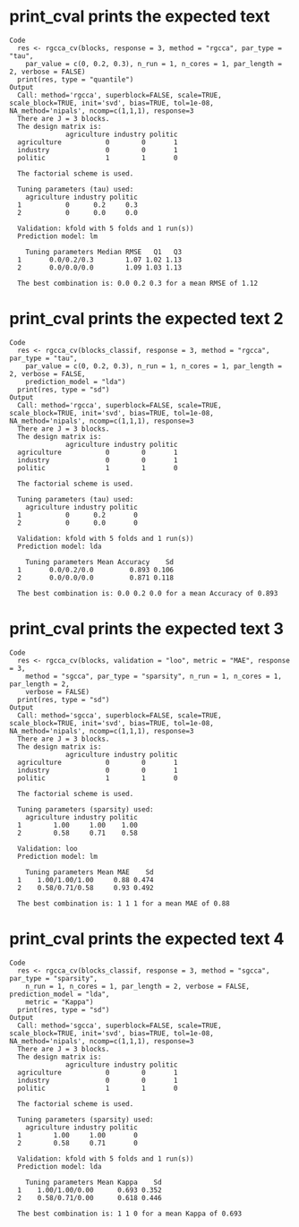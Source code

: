 # print_cval prints the expected text

    Code
      res <- rgcca_cv(blocks, response = 3, method = "rgcca", par_type = "tau",
        par_value = c(0, 0.2, 0.3), n_run = 1, n_cores = 1, par_length = 2, verbose = FALSE)
      print(res, type = "quantile")
    Output
      Call: method='rgcca', superblock=FALSE, scale=TRUE, scale_block=TRUE, init='svd', bias=TRUE, tol=1e-08, NA_method='nipals', ncomp=c(1,1,1), response=3 
      There are J = 3 blocks.
      The design matrix is:
                  agriculture industry politic
      agriculture           0        0       1
      industry              0        0       1
      politic               1        1       0
      
      The factorial scheme is used.
      
      Tuning parameters (tau) used: 
        agriculture industry politic
      1           0      0.2     0.3
      2           0      0.0     0.0
      
      Validation: kfold with 5 folds and 1 run(s)) 
      Prediction model: lm 
      
        Tuning parameters Median RMSE   Q1   Q3
      1       0.0/0.2/0.3        1.07 1.02 1.13
      2       0.0/0.0/0.0        1.09 1.03 1.13
      
      The best combination is: 0.0 0.2 0.3 for a mean RMSE of 1.12 

# print_cval prints the expected text 2

    Code
      res <- rgcca_cv(blocks_classif, response = 3, method = "rgcca", par_type = "tau",
        par_value = c(0, 0.2, 0.3), n_run = 1, n_cores = 1, par_length = 2, verbose = FALSE,
        prediction_model = "lda")
      print(res, type = "sd")
    Output
      Call: method='rgcca', superblock=FALSE, scale=TRUE, scale_block=TRUE, init='svd', bias=TRUE, tol=1e-08, NA_method='nipals', ncomp=c(1,1,1), response=3 
      There are J = 3 blocks.
      The design matrix is:
                  agriculture industry politic
      agriculture           0        0       1
      industry              0        0       1
      politic               1        1       0
      
      The factorial scheme is used.
      
      Tuning parameters (tau) used: 
        agriculture industry politic
      1           0      0.2       0
      2           0      0.0       0
      
      Validation: kfold with 5 folds and 1 run(s)) 
      Prediction model: lda 
      
        Tuning parameters Mean Accuracy    Sd
      1       0.0/0.2/0.0         0.893 0.106
      2       0.0/0.0/0.0         0.871 0.118
      
      The best combination is: 0.0 0.2 0.0 for a mean Accuracy of 0.893 

# print_cval prints the expected text 3

    Code
      res <- rgcca_cv(blocks, validation = "loo", metric = "MAE", response = 3,
        method = "sgcca", par_type = "sparsity", n_run = 1, n_cores = 1, par_length = 2,
        verbose = FALSE)
      print(res, type = "sd")
    Output
      Call: method='sgcca', superblock=FALSE, scale=TRUE, scale_block=TRUE, init='svd', bias=TRUE, tol=1e-08, NA_method='nipals', ncomp=c(1,1,1), response=3 
      There are J = 3 blocks.
      The design matrix is:
                  agriculture industry politic
      agriculture           0        0       1
      industry              0        0       1
      politic               1        1       0
      
      The factorial scheme is used.
      
      Tuning parameters (sparsity) used: 
        agriculture industry politic
      1        1.00     1.00    1.00
      2        0.58     0.71    0.58
      
      Validation: loo 
      Prediction model: lm 
      
        Tuning parameters Mean MAE    Sd
      1    1.00/1.00/1.00     0.88 0.474
      2    0.58/0.71/0.58     0.93 0.492
      
      The best combination is: 1 1 1 for a mean MAE of 0.88 

# print_cval prints the expected text 4

    Code
      res <- rgcca_cv(blocks_classif, response = 3, method = "sgcca", par_type = "sparsity",
        n_run = 1, n_cores = 1, par_length = 2, verbose = FALSE, prediction_model = "lda",
        metric = "Kappa")
      print(res, type = "sd")
    Output
      Call: method='sgcca', superblock=FALSE, scale=TRUE, scale_block=TRUE, init='svd', bias=TRUE, tol=1e-08, NA_method='nipals', ncomp=c(1,1,1), response=3 
      There are J = 3 blocks.
      The design matrix is:
                  agriculture industry politic
      agriculture           0        0       1
      industry              0        0       1
      politic               1        1       0
      
      The factorial scheme is used.
      
      Tuning parameters (sparsity) used: 
        agriculture industry politic
      1        1.00     1.00       0
      2        0.58     0.71       0
      
      Validation: kfold with 5 folds and 1 run(s)) 
      Prediction model: lda 
      
        Tuning parameters Mean Kappa    Sd
      1    1.00/1.00/0.00      0.693 0.352
      2    0.58/0.71/0.00      0.618 0.446
      
      The best combination is: 1 1 0 for a mean Kappa of 0.693 

